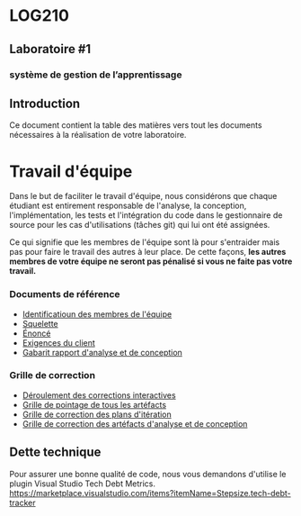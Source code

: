 # LOG210
## Laboratoire #1
### système de gestion de l’apprentissage
## Introduction

Ce document contient la table des matières vers tout les documents nécessaires à la réalisation  de votre laboratoire.

# Travail d'équipe

Dans le but de faciliter le travail d'équipe, nous considérons que chaque étudiant est entirement responsable de l'analyse, la conception, l'implémentation, les tests et l'intégration du code dans le gestionnaire de source pour les cas d'utilisations (tâches git) qui lui ont été assignées.

Ce qui signifie que les membres de l'équipe sont là pour s'entraider mais pas pour faire le travail des autres à leur place.  De cette façons, **les autres membres de votre équipe ne seront pas pénalisé si vous ne faite pas votre travail.**


### Documents de référence
- [Identificatioun des membres de l'équipe](./README-identification.md)
- [Squelette](./README-squelette.md)
- [Énoncé](./README-enonce.md)
- [Exigences du client](./README-exigences-client.md#introduction)
- [Gabarit rapport d'analyse et de conception](./docs/rapports/Rapport-Iteration-gabarit.md)
### Grille de correction
- [Déroulement des corrections interactives](./README-deroulement-correction.md)
- [Grille de pointage de tous les artéfacts](./README-grille-pointage.md)
- [Grille de correction des plans d'itération](./README-grille-correction-plan-iteration.md)
- [Grille de correction des artéfacts d'analyse et de conception](./README-grille-correction-rapports.md)


## Dette technique
Pour assurer une bonne qualité de code, nous vous demandons d'utilise le plugin Visual Studio Tech Debt Metrics. 
https://marketplace.visualstudio.com/items?itemName=Stepsize.tech-debt-tracker
